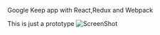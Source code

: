 Google Keep app with React,Redux and Webpack


This is just a prototype
![ScreenShot](https://github.com/avinashdvv/Google-Keep-Todo/blob/master/src/data/Capture.PNG)
